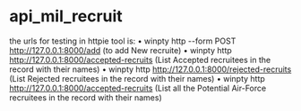 # api_mil_recruit
the urls for testing in httpie tool is:
•	winpty http --form POST http://127.0.0.1:8000/add (to add New recruite)
•	winpty http http://127.0.0.1:8000/accepted-recruits (List Accepted recruitees in the record with their names)
•	winpty http http://127.0.0.1:8000/rejected-recruits (List Rejected recruitees in the record with their names)
•	winpty http http://127.0.0.1:8000/accepted-recruits (List all the Potential Air-Force recruitees in the record with their names)
